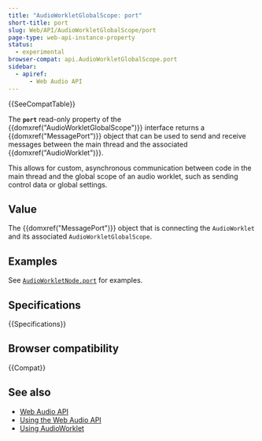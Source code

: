 ```yaml
---
title: "AudioWorkletGlobalScope: port"
short-title: port
slug: Web/API/AudioWorkletGlobalScope/port
page-type: web-api-instance-property
status:
  - experimental
browser-compat: api.AudioWorkletGlobalScope.port
sidebar:
  - apiref:
      - Web Audio API
---
```


{{SeeCompatTable}}

The **`port`** read-only property of the {{domxref("AudioWorkletGlobalScope")}} interface returns a {{domxref("MessagePort")}} object that can be used to send and receive messages between the main thread and the associated {{domxref("AudioWorklet")}}.

This allows for custom, asynchronous communication between code in the main thread and the global scope of an audio worklet, such as sending control data or global settings.

## Value

The {{domxref("MessagePort")}} object that is connecting the `AudioWorklet` and its associated `AudioWorkletGlobalScope`.

## Examples

See [`AudioWorkletNode.port`](/en-US/docs/Web/API/AudioWorkletNode/port#examples) for examples.

## Specifications

{{Specifications}}

## Browser compatibility

{{Compat}}

## See also

- [Web Audio API](/en-US/docs/Web/API/Web_Audio_API)
- [Using the Web Audio API](/en-US/docs/Web/API/Web_Audio_API/Using_Web_Audio_API)
- [Using AudioWorklet](/en-US/docs/Web/API/Web_Audio_API/Using_AudioWorklet)
